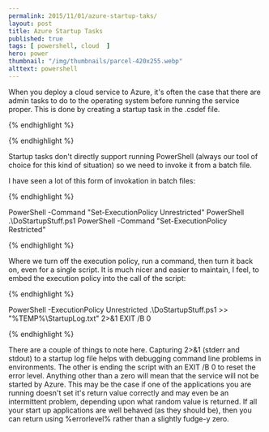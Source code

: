 ```yaml
---
permalink: 2015/11/01/azure-startup-taks/
layout: post
title: Azure Startup Tasks
published: true
tags: [ powershell, cloud  ]
hero: power
thumbnail: "/img/thumbnails/parcel-420x255.webp"
alttext: powershell
---
```


When you deploy a cloud service to Azure, it's often the case that there are admin tasks to do to
the operating system before running the service proper. This is done by creating a
startup task in the .csdef file.

{% endhighlight %}

<Startup>
  <Task commandLine="startup.cmd" executionContext="elevated" taskType="simple" />
</Startup>

{% endhighlight %}

Startup tasks don't directly support running PowerShell (always our tool of choice for this kind of
situation) so we need to invoke it from a batch file.

I have seen a lot of this form of invokation in batch files:

{% endhighlight %}

PowerShell -Command "Set-ExecutionPolicy Unrestricted"
PowerShell .\DoStartupStuff.ps1
PowerShell -Command "Set-ExecutionPolicy Restricted"

{% endhighlight %}

Where we turn off the execution policy, run a command, then turn it back on, even for
a single script. It is much nicer and easier to maintain, I feel, to embed the execution policy
into the call of the script:

{% endhighlight %}

PowerShell -ExecutionPolicy Unrestricted .\DoStartupStuff.ps1 >> "%TEMP%\StartupLog.txt" 2>&1
EXIT /B 0

{% endhighlight %}

There are a couple of things to note here. Capturing 2>&1 (stderr and stdout) to a startup log file helps
with debugging command line problems in environments. The other is ending the script with an EXIT /B 0 to
reset the error level. Anything other than a zero will mean that the service will not be started by
Azure. This may be the case if one of the applications you are running doesn't set it's return value correctly
and may even be an intermittent problem, depending upon what random value is returned. If all your start up
applications are well behaved (as they should be), then you can return using %errorlevel% rather than a slightly
fudge-y zero.
